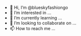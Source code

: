 - 👋 Hi, I’m @blueskyfashiongo
- 👀 I’m interested in ...
- 🌱 I’m currently learning ...
- 💞️ I’m looking to collaborate on ...
- 📫 How to reach me ...

<!---
blueskyfashiongo/blueskyfashiongo is a ✨ special ✨ repository because its `README.md` (this file) appears on your GitHub profile.
You can click the Preview link to take a look at your changes.
--->
